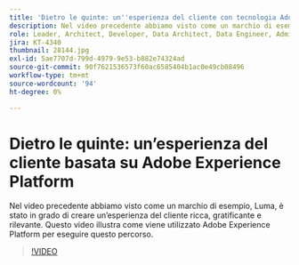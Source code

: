 ```yaml
---
title: 'Dietro le quinte: un''esperienza del cliente con tecnologia Adobe Experience Platform'
description: Nel video precedente abbiamo visto come un marchio di esempio, Luma, è stato in grado di creare un’esperienza del cliente ricca, gratificante e rilevante. Questo video illustra come viene utilizzato Adobe Experience Platform per eseguire questo percorso.
role: Leader, Architect, Developer, Data Architect, Data Engineer, Admin, User
jira: KT-4340
thumbnail: 28144.jpg
exl-id: 5ae7707d-799d-4979-9e53-b882e74324ad
source-git-commit: 90f7621536573f60ac6585404b1ac0e49cb08496
workflow-type: tm+mt
source-wordcount: '94'
ht-degree: 0%

---
```


# Dietro le quinte: un’esperienza del cliente basata su Adobe Experience Platform

Nel video precedente abbiamo visto come un marchio di esempio, Luma, è stato in grado di creare un’esperienza del cliente ricca, gratificante e rilevante. Questo video illustra come viene utilizzato Adobe Experience Platform per eseguire questo percorso.

>[!VIDEO](https://video.tv.adobe.com/v/28144?quality=12&learn=on)


